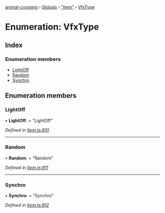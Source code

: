[animal-crossing](../README.md) › [Globals](../globals.md) › ["Item"](../modules/_item_.md) › [VfxType](_item_.vfxtype.md)

# Enumeration: VfxType

## Index

### Enumeration members

* [LightOff](_item_.vfxtype.md#lightoff)
* [Random](_item_.vfxtype.md#random)
* [Synchro](_item_.vfxtype.md#synchro)

## Enumeration members

###  LightOff

• **LightOff**: = "LightOff"

*Defined in [Item.ts:810](https://github.com/Norviah/animal-crossing/blob/e2f78c4/module/types/Item.ts#L810)*

___

###  Random

• **Random**: = "Random"

*Defined in [Item.ts:811](https://github.com/Norviah/animal-crossing/blob/e2f78c4/module/types/Item.ts#L811)*

___

###  Synchro

• **Synchro**: = "Synchro"

*Defined in [Item.ts:812](https://github.com/Norviah/animal-crossing/blob/e2f78c4/module/types/Item.ts#L812)*
